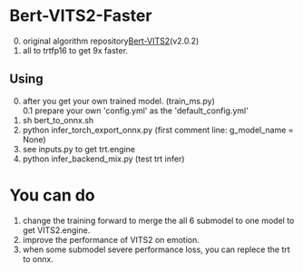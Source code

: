 # Bert-VITS2-Faster
0. original algorithm repository[Bert-VITS2](https://github.com/fishaudio/Bert-VITS2)(v2.0.2) 
1. all to trtfp16 to get 9x faster.  
## Using
0. after you get your own trained model.  (train_ms.py)  
  0.1 prepare your own 'config.yml' as the 'default_config.yml'  
1. sh bert_to_onnx.sh  
2. python infer_torch_export_onnx.py (first comment line: g_model_name = None)  
3. see inputs.py to get trt.engine  
4. python infer_backend_mix.py (test trt infer)  

# You can do
1. change the training forward to merge the all 6 submodel to one model to get VITS2.engine. 
2. improve the performance of VITS2 on emotion.  
3. when some submodel severe performance loss, you can replece the trt to onnx. 